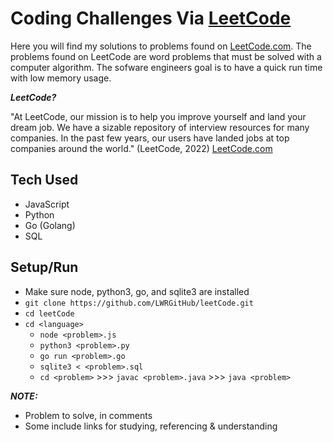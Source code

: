# Coding Challenges Via [LeetCode](https://leetcode.com) 

Here you will find my solutions to problems found on [LeetCode.com](https://leetcode.com). The problems found on LeetCode are word problems that must be solved with a computer algorithm. The sofware engineers goal is to have a quick run time with low memory usage.


***LeetCode?***

"At LeetCode, our mission is to help you improve yourself and land your dream job. We have a sizable repository of interview resources for many companies. In the past few years, our users have landed jobs at top companies around the world." (LeetCode, 2022) [LeetCode.com](https://leetcode.com)


## Tech Used
- JavaScript
- Python
- Go (Golang)
- SQL
<!-- - Java -->


## Setup/Run
- Make sure node, python3, go, and sqlite3 are installed
- `git clone https://github.com/LWRGitHub/leetCode.git`
- `cd leetCode`
- `cd <language>`
    - `node <problem>.js`
    - `python3 <problem>.py`
    - `go run <problem>.go`
    - `sqlite3 < <problem>.sql`
    - `cd <problem>` >>> `javac <problem>.java` >>> `java <problem>`


***NOTE:***
- Problem to solve, in comments 
- Some include links for studying, referencing & understanding